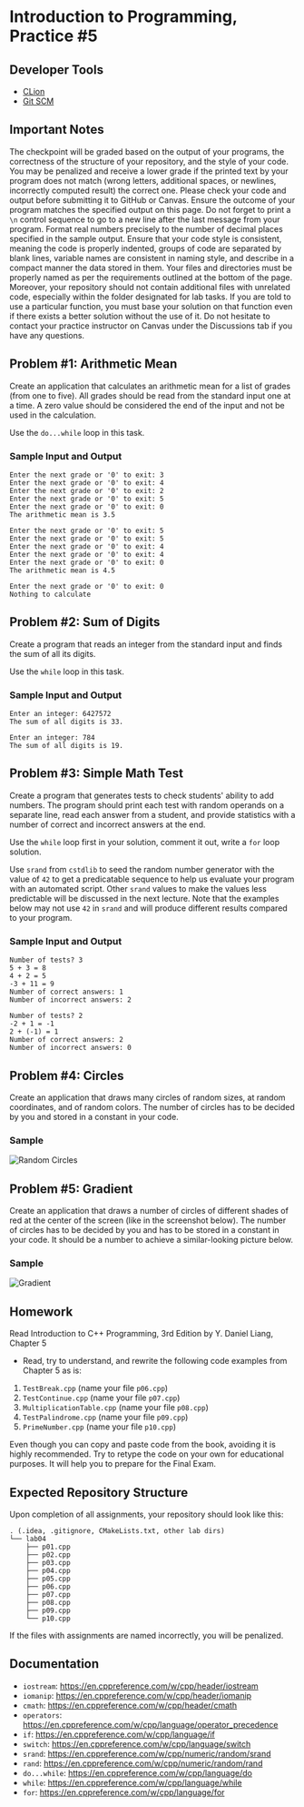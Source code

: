Introduction to Programming, Practice #5
========================================

## Developer Tools

* [CLion](https://www.jetbrains.com/clion/download)
* [Git SCM](https://git-scm.com)

## Important Notes

The checkpoint will be graded based on the output of your programs, the correctness of the structure of your repository, and the style of your code. You may be penalized and receive a lower grade if the printed text by your program does not match (wrong letters, additional spaces, or newlines, incorrectly computed result) the correct one. Please check your code and output before submitting it to GitHub or Canvas. Ensure the outcome of your program matches the specified output on this page. Do not forget to print a `\n` control sequence to go to a new line after the last message from your program. Format real numbers precisely to the number of decimal places specified in the sample output. Ensure that your code style is consistent, meaning the code is properly indented, groups of code are separated by blank lines, variable names are consistent in naming style, and describe in a compact manner the data stored in them. Your files and directories must be properly named as per the requirements outlined at the bottom of the page. Moreover, your repository should not contain additional files with unrelated code, especially within the folder designated for lab tasks. If you are told to use a particular function, you must base your solution on that function even if there exists a better solution without the use of it. Do not hesitate to contact your practice instructor on Canvas under the Discussions tab if you have any questions.

## Problem #1: Arithmetic Mean

Create an application that calculates an arithmetic mean for a list of grades (from one to five). All grades should be read from the standard input one at a time. A zero value should be considered the end of the input and not be used in the calculation.

Use the `do...while` loop in this task.

### Sample Input and Output

```
Enter the next grade or '0' to exit: 3
Enter the next grade or '0' to exit: 4
Enter the next grade or '0' to exit: 2
Enter the next grade or '0' to exit: 5
Enter the next grade or '0' to exit: 0
The arithmetic mean is 3.5
```

```
Enter the next grade or '0' to exit: 5
Enter the next grade or '0' to exit: 5
Enter the next grade or '0' to exit: 4
Enter the next grade or '0' to exit: 4
Enter the next grade or '0' to exit: 0
The arithmetic mean is 4.5
```

```
Enter the next grade or '0' to exit: 0
Nothing to calculate
```

## Problem #2: Sum of Digits

Create a program that reads an integer from the standard input and finds the sum of all its digits.

Use the `while` loop in this task.

### Sample Input and Output

```
Enter an integer: 6427572
The sum of all digits is 33.
```

```
Enter an integer: 784
The sum of all digits is 19.
```

## Problem #3: Simple Math Test

Create a program that generates tests to check students' ability to add numbers. The program should print each test with random operands on a separate line, read each answer from a student, and provide statistics with a number of correct and incorrect answers at the end.

Use the `while` loop first in your solution, comment it out, write a `for` loop solution.

Use `srand` from `cstdlib` to seed the random number generator with the value of `42` to get a predicatable sequence to help us evaluate your program with an automated script. Other `srand` values to make the values less predictable will be discussed in the next lecture. Note that the examples below may not use `42` in `srand` and will produce different results compared to your program.

### Sample Input and Output

```
Number of tests? 3
5 + 3 = 8
4 + 2 = 5
-3 + 11 = 9
Number of correct answers: 1
Number of incorrect answers: 2
```

```
Number of tests? 2
-2 + 1 = -1
2 + (-1) = 1
Number of correct answers: 2
Number of incorrect answers: 0
```

## Problem #4: Circles

Create an application that draws many circles of random sizes, at random coordinates, and of random colors. The number of circles has to be decided by you and stored in a constant in your code.

### Sample

![Random Circles](https://i.imgur.com/xEHP8Jy.png)

## Problem #5: Gradient

Create an application that draws a number of circles of different shades of red at the center of the screen (like in the screenshot below). The number of circles has to be decided by you and has to be stored in a constant in your code. It should be a number to achieve a similar-looking picture below.

### Sample

![Gradient](https://i.imgur.com/70XUgkS.png)

## Homework

Read Introduction to C++ Programming, 3rd Edition by Y. Daniel Liang, Chapter 5

* Read, try to understand, and rewrite the following code examples from Chapter 5 as is:

 1. `TestBreak.cpp` (name your file `p06.cpp`)
 2. `TestContinue.cpp` (name your file `p07.cpp`)
 3. `MultiplicationTable.cpp` (name your file `p08.cpp`)
 4. `TestPalindrome.cpp` (name your file `p09.cpp`)
 5. `PrimeNumber.cpp` (name your file `p10.cpp`)

Even though you can copy and paste code from the book, avoiding it is highly recommended. Try to retype the code on your own for educational purposes. It will help you to prepare for the Final Exam.

## Expected Repository Structure

Upon completion of all assignments, your repository should look like this:

```
. (.idea, .gitignore, CMakeLists.txt, other lab dirs)
└── lab04
    ├── p01.cpp
    ├── p02.cpp
    ├── p03.cpp
    ├── p04.cpp
    ├── p05.cpp
    ├── p06.cpp
    ├── p07.cpp
    ├── p08.cpp
    ├── p09.cpp
    └── p10.cpp
```

If the files with assignments are named incorrectly, you will be penalized.

## Documentation

* `iostream`: <https://en.cppreference.com/w/cpp/header/iostream>
* `iomanip`: <https://en.cppreference.com/w/cpp/header/iomanip>
* `cmath`: <https://en.cppreference.com/w/cpp/header/cmath>
* `operators`: <https://en.cppreference.com/w/cpp/language/operator_precedence>
* `if`: <https://en.cppreference.com/w/cpp/language/if>
* `switch`: <https://en.cppreference.com/w/cpp/language/switch>
* `srand`: <https://en.cppreference.com/w/cpp/numeric/random/srand>
* `rand`: <https://en.cppreference.com/w/cpp/numeric/random/rand>
* `do...while`: <https://en.cppreference.com/w/cpp/language/do>
* `while`: <https://en.cppreference.com/w/cpp/language/while>
* `for`: <https://en.cppreference.com/w/cpp/language/for>
